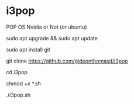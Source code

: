 # i3pop

POP OS Nvidia or Not (or ubuntu)

sudo apt upgrade && sudo apt update

sudo apt install git

git clone https://github.com/gideonthomasd/i3pop

cd i3pop

chmod +x *.sh

./i3pop.sh

